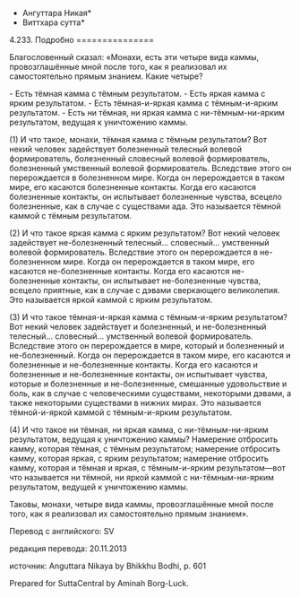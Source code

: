 * Ангуттара Никая*
* Виттхара сутта*

4\.233\. Подробно
\=\=\=\=\=\=\=\=\=\=\=\=\=\=\=

Благословенный сказал: «Монахи, есть эти четыре вида каммы, провозглашённые мной после того, как я реализовал их самостоятельно прямым знанием\. Какие четыре?

\- Есть тёмная камма с тёмным результатом\.
\- Есть яркая камма с ярким результатом\.
\- Есть тёмная\-и\-яркая камма с тёмным\-и\-ярким результатом\.
\- Есть ни тёмная, ни яркая камма с ни\-тёмным\-ни\-ярким результатом, ведущая к уничтожению каммы\.

\(1\) И что такое, монахи, тёмная камма с тёмным результатом? Вот некий человек задействует болезненный телесный волевой формирователь, болезненный словесный волевой формирователь, болезненный умственный волевой формирователь\. Вследствие этого он перерождается в болезненном мире\. Когда он перерождается в таком мире, его касаются болезненные контакты\. Когда его касаются болезненные контакты, он испытывает болезненные чувства, всецело болезненные, как в случае с существами ада\. Это называется тёмной каммой с тёмным результатом\.

\(2\) И что такое яркая камма с ярким результатом? Вот некий человек задействует не\-болезненный телесный… словесный… умственный волевой формирователь\. Вследствие этого он перерождается в не\-болезненном мире\. Когда он перерождается в таком мире, его касаются не\-болезненные контакты\. Когда его касаются не\-болезненные контакты, он испытывает не\-болезненные чувства, всецело приятные, как в случае с дэвами сверкающего великолепия\. Это называется яркой каммой с ярким результатом\.

\(3\) И что такое тёмная\-и\-яркая камма с тёмным\-и\-ярким результатом? Вот некий человек задействует и болезненный, и не\-болезненный телесный… словесный… умственный волевой формирователь\. Вследствие этого он перерождается в мире, который и болезненный и не\-болезненный\. Когда он перерождается в таком мире, его касаются и болезненные и не\-болезненные контакты\. Когда его касаются и болезненные и не\-болезненные контакты, он испытывает чувства, которые и болезненные и не\-болезненные, смешанные удовольствие и боль, как в случае с человеческими существами, некоторыми дэвами, а также некоторыми существами в нижних мирах\. Это называется тёмной\-и\-яркой каммой с тёмным\-и\-ярким результатом\.

\(4\) И что такое ни тёмная, ни яркая камма, с ни\-тёмным\-ни\-ярким результатом, ведущая к уничтожению каммы? Намерение отбросить камму, которая тёмная, с тёмным результатом; намерение отбросить камму, которая яркая, с ярким результатом; намерение отбросить камму, которая и тёмная и яркая, с тёмным\-и\-ярким результатом—вот что называется ни тёмной, ни яркой каммой с ни\-тёмным\-ни\-ярким результатом, ведущей к уничтожению каммы\.

Таковы, монахи, четыре вида каммы, провозглашённые мной после того, как я реализовал их самостоятельно прямым знанием»\.

Перевод с английского: SV

редакция перевода: 20\.11\.2013

источник: Anguttara Nikaya by Bhikkhu Bodhi, p\. 601

Prepared for SuttaCentral by Aminah Borg\-Luck\.